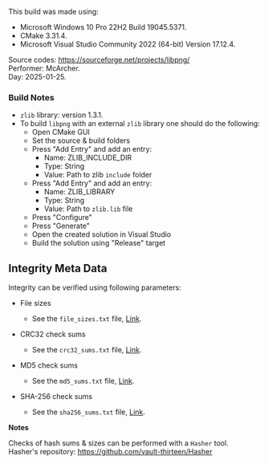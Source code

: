 This build was made using:

* Microsoft Windows 10 Pro 22H2 Build 19045.5371.
* CMake 3.31.4.
* Microsoft Visual Studio Community 2022 (64-bit) Version 17.12.4.

Source codes: https://sourceforge.net/projects/libpng/  
Performer: McArcher.  
Day: 2025-01-25.  

### Build Notes

* `zlib` library: version 1.3.1.
* To build `libpng` with an external `zlib` library one should do the following:
	* Open CMake GUI
    * Set the source & build folders
    * Press "Add Entry" and add an entry:
      * Name: ZLIB_INCLUDE_DIR
      * Type: String
      * Value: Path to zlib `include` folder
    * Press "Add Entry" and add an entry:
      * Name: ZLIB_LIBRARY
      * Type: String
      * Value: Path to `zlib.lib` file
    * Press "Configure"
    * Press "Generate"
    * Open the created solution in Visual Studio
    * Build the solution using "Release" target

## Integrity Meta Data

Integrity can be verified using following parameters:
* File sizes
    * See the `file_sizes.txt` file, [Link](./file_sizes.txt).


* CRC32 check sums
    * See the `crc32_sums.txt` file, [Link](./crc32_sums.txt).


* MD5 check sums
    * See the `md5_sums.txt` file, [Link](./md5_sums.txt).


* SHA-256 check sums
    * See the `sha256_sums.txt` file, [Link](./sha256_sums.txt).

**Notes**

Checks of hash sums & sizes can be performed with a `Hasher` tool.  
Hasher's repository: https://github.com/vault-thirteen/Hasher
